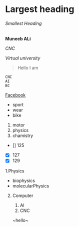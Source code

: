 # Largest heading
###### Smallest Heading
**Muneeb ALi**

_CNC_

*_Virtual university_*

> Hello I am

```
CNC
AI
BC
```

[Facebook](http://facebook.com)

- sport
- wear
- bike

1. motor
2. physics
3. chamistry

- [] 125
- [x] 127 
- [x] 129

1.Physics
  - biophysics
  - molecularPhysics
2. Computer
   1. AI
   2. CNC
   
   ~hello~
   
   
